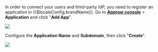 <IntegrationDetailCard :title="`Create the Application in Approw`">

<!--!!!include(common/create-an-app-en.md)!!!-->

In order to connect your users and third-party IdP, you need to register an application in {{$localeConfig.brandName}}. Go to [**Approw console**](https://console.authing.cn) > **Application** and click "**Add App**".

![](~@imagesZhCn/integration/ali-cloud/1-4.jpg)

Configure the **Application Name** and **Subdomain**, then click "**Create**".

![](~@imagesZhCn/integration/ali-cloud/1-5.jpg)

</IntegrationDetailCard>
